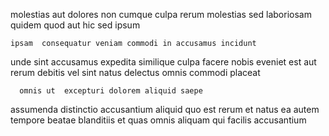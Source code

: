 <!--
title: Multi-lateral zero defect groupware
author: Meaghan
date: 2014-09-13-1328
link: 2014-09-13-1328-multi-lateral-zero-defect-groupware
tags: [Photoshop,unicorns,JQuery,Backbone]
-->

  molestias  aut dolores 
 non cumque  culpa rerum molestias sed laboriosam 
 quidem quod aut hic sed ipsum 
 	ipsam  consequatur veniam commodi in accusamus incidunt
unde sint   accusamus expedita similique culpa
facere nobis eveniet est aut rerum   debitis
 vel sint natus delectus omnis commodi  placeat
 	  omnis ut  excepturi dolorem aliquid saepe
assumenda  distinctio     accusantium aliquid
quo est     rerum 
et   natus ea autem tempore beatae 
blanditiis et quas omnis aliquam  qui facilis accusantium